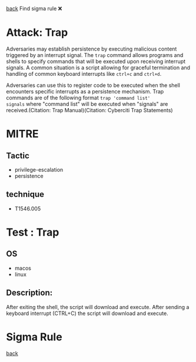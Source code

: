 
[back](../index.md)
Find sigma rule :x: 

# Attack: Trap 

Adversaries may establish persistence by executing malicious content triggered by an interrupt signal. The <code>trap</code> command allows programs and shells to specify commands that will be executed upon receiving interrupt signals. A common situation is a script allowing for graceful termination and handling of common keyboard interrupts like <code>ctrl+c</code> and <code>ctrl+d</code>.

Adversaries can use this to register code to be executed when the shell encounters specific interrupts as a persistence mechanism. Trap commands are of the following format <code>trap 'command list' signals</code> where "command list" will be executed when "signals" are received.(Citation: Trap Manual)(Citation: Cyberciti Trap Statements)

# MITRE
## Tactic
  - privilege-escalation
  - persistence


## technique
  - T1546.005


# Test : Trap
## OS
  - macos
  - linux


## Description:
After exiting the shell, the script will download and execute.
After sending a keyboard interrupt (CTRL+C) the script will download and execute.


# Sigma Rule


[back](../index.md)
